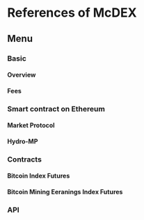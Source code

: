 # References of McDEX

## Menu

### Basic

#### Overview

#### Fees

### Smart contract on Ethereum

#### Market Protocol

#### Hydro-MP

### Contracts

#### Bitcoin Index Futures

#### Bitcoin Mining Eeranings Index Futures

### API
